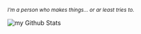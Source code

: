 _<sub>I'm a person who makes things... or ar least tries to.</sub>_

<img align="center" src="https://github-readme-stats.vercel.app/api?username=Dogel-ai&include_all_commits=true&count_private=true&show_icons=true&line_height=22&theme=nord&hide_border=true&border_radius=25" alt="my Github Stats"/>
